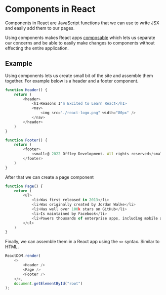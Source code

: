 # Components in React

Components in React are JavaScript functions that we can use to write JSX and easily add them to our pages.

Using components makes React apps [composable](https://en.wikipedia.org/wiki/Composability) which lets us separate our concerns and be able to easily make changes to components without effecting the entire application.

## Example

Using components lets us create small bit of the site and assemble them together. For example below is a header and a footer component.

```javascript
function Header() {
    return (
        <header>
            <h1>Reasons I'm Excited to Learn React</h1>
            <nav>
                <img src="./react-logo.png" width="80px" />
            </nav>
        </header>
    )
}

function Footer() {
    return (
        <footer>
            <small>@ 2022 Offley Development. All rights reserved</small>
        </footer>
    )
}
```

After that we can create a page component

```javascript
function Page() {
    return (
        <ul>
            <li>Was first released in 2013</li>
            <li>Was originally created by Jordan Walke</li>
            <li>Has well over 100k stars on GitHub</li>
            <li>Is maintained by Facebook</li>
            <li>Powers thousands of enterprise apps, including mobile apps</li>
        </ul>
    )
}
```

Finally, we can assemble them in a React app using the `<>` syntax. Similar to HTML.

```javascript
ReactDOM.render(
    <>
        <Header />
        <Page />
        <Footer />
    </>,
    document.getElementById("root")
);
```